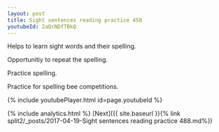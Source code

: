 ```yaml
---
layout: post
title: Sight sentences reading practice 458
youtubeId: 2aQcNDfTBkQ
---
```

 
 
Helps to learn sight words and their spelling.

Opportunitiy to repeat the spelling. 

Practice spelling. 
 
Practice for spelling bee competitions. 
 
{% include youtubePlayer.html id=page.youtubeId %}
 
 
{% include analytics.html %} 
[Next]({{ site.baseurl }}{% link  split2/_posts/2017-04-19-Sight sentences reading practice 488.md%})
 
